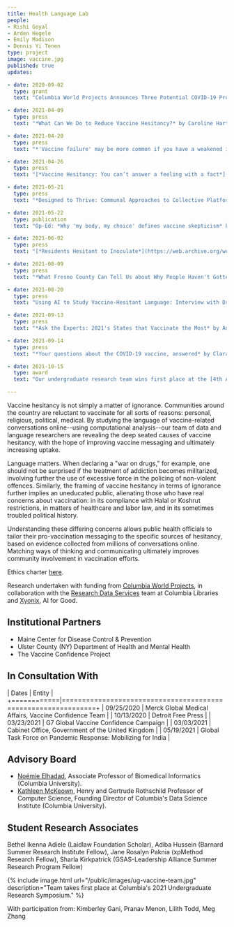 ```yaml
---
title: Health Language Lab
people:
- Rishi Goyal
- Arden Hegele
- Emily Madison
- Dennis Yi Tenen
type: project
image: vaccine.jpg
published: true
updates:

- date: 2020-09-02
  type: grant
  text: "Columbia World Projects Announces Three Potential COVID-19 Projects in [New Report](https://worldprojects.columbia.edu/news-media/columbia-world-projects-announces-three-potential-covid-19-projects-new-report)."

- date: 2021-04-09
  type: press
  text: "*What Can We Do to Reduce Vaccine Hesitancy?* by Caroline Harting for [Columbia News](https://news.columbia.edu/news/covid-vaccine-hesitancy-project)."

- date: 2021-04-20
  type: press
  text: "*'Vaccine failure' may be more common if you have a weakened immune system. Here's why.* by Katie Camero for [Miami Herald](https://web.archive.org/web/20210914205048/https://www.miamiherald.com/news/coronavirus/article250791739.html)."

- date: 2021-04-26
  type: press
  text: "[*Vaccine Hesitancy: You can’t answer a feeling with a fact*](https://www.youtube.com/watch?v=h1OD3xP9yJA) from KGW News (NBC) in Portland."

- date: 2021-05-21
  type: press
  text: "*Designed to Thrive: Communal Approaches to Collective Platforms* by Dennis Tenen for [The Reboot](https://thereboot.com/designed-to-thrive-communal-approaches-to-collective-platforms/)."

- date: 2021-05-22
  type: publication
  text: "Op-Ed: *Why 'my body, my choice' defines vaccine skepticism* by Rishi Goyal, Arden Hegele, Dennis Tenen, for [Los Angeles Times](https://www.latimes.com/opinion/story/2021-05-22/vaccine-hesitancy-language-covid)."

- date: 2021-06-02
  type: press
  text: "[*Residents Hesitant to Inoculate*](https://web.archive.org/web/20210602161839/https://www.asahi.com/articles/ASP5Z6QKXP5TUHBI00F.html) by Manabu Fujiwara writing for Asahi Shimbun (in Japanese)."

- date: 2021-08-09
  type: press
  text: "*What Fresno County Can Tell Us about Why People Haven't Gotten the Shot* by Mina Kim with Rishi Goyal for [KQED](https://www.kqed.org/forum/2010101884884/what-fresno-county-can-tell-us-about-why-people-havent-gotten-the-shot)."

- date: 2021-08-20
  type: press
  text: "Using AI to Study Vaccine-Hesitant Language: Interview with Dr. Dennis Tenen on [*Your AI Injection*](https://podcast.xyonix.com/1785161/9059014-using-ai-to-study-vaccine-hesitant-language-interview-with-dr-dennis-tenen)."

- date: 2021-09-13
  type: press
  text: "*Ask the Experts: 2021's States that Vaccinate the Most* by Adam Mcann writing for [Wallethub](https://web.archive.org/web/20210913233902/https://wallethub.com/edu/states-that-vaccinate-the-most/66237)."

- date: 2021-09-14
  type: press
  text: "*Your questions about the COVID-19 vaccine, answered* by Clara Hendrickson writing for the [Detroit Free Press](https://web.archive.org/web/20210914204759/https://www.freep.com/story/news/health/2021/09/14/should-i-get-the-covid-vaccine/8260869002/)."

- date: 2021-10-15
  type: award
  text: "Our undergraduate research team wins first place at the [4th Annual Undergraduate Research Symposium](https://web.archive.org/web/20211102162750/https://urf.columbia.edu/undergraduate-research-symposium/2021), Columbia University."

---
```


Vaccine hesitancy is not simply a matter of ignorance. Communities around the country are
reluctant to vaccinate for all sorts of reasons: personal, religious, political, medical. By
studying the language of vaccine-related conversations online--using computational
analysis--our team of data and language researchers are revealing the deep seated causes of
vaccine hesitancy, with the hope of improving vaccine messaging and ultimately increasing
uptake.

Language matters. When declaring a "war on drugs," for example, one should not be surprised if
the treatment of addiction becomes militarized, involving further the use of excessive force in
the policing of non-violent offences. Similarly, the framing of vaccine hesitancy in terms of
ignorance further implies an uneducated public, alienating those who have real concerns about
vaccination: in its compliance with Halal or Koshrut restrictions, in matters of healthcare and
labor law, and in its sometimes troubled political history.

Understanding these differing concerns allows public health officials to tailor their
pro-vaccination messaging to the specific sources of hesitancy, based on evidence collected
from millions of conversations online. Matching ways of thinking and communicating ultimately
improves community involvement in vaccination efforts.

Ethics charter [here][10].

Research undertaken with funding from [Columbia World Projects][103], in collaboration with the
[Research Data Services][101] team at Columbia Libraries and [Xyonix][102], AI for Good.

[10]: https://docs.google.com/document/d/1CySyCm6Jz1L53egGS6ex_SANGJydnTbNx6IvQnZDxxI/edit?usp=sharing
[101]: https://library.columbia.edu/services/research-data-services.html
[102]: https://www.xyonix.com/
[103]: https://worldprojects.columbia.edu/

## Institutional Partners

- Maine Center for Disease Control & Prevention
- Ulster County (NY) Department of Health and Mental Health
- The Vaccine Confidence Project

## In Consultation With

| Dates      | Entity                                                       |
+============|==============================================================+
| 09/25/2020 | Merck Global Medical Affairs, Vaccine Confidence Team        |
| 10/13/2020 | Detroit Free Press                                           |
| 03/23/2021 | G7 Global Vaccine Confidence Campaign                        |
| 03/03/2021 | Cabinet Office, Government of the United Kingdom             |
| 05/19/2021 | Global Task Force on Pandemic Response: Mobilizing for India |

## Advisory Board

- [Noémie Elhadad][4], Associate Professor of Biomedical Informatics (Columbia University).
- [Kathleen McKeown][5], Henry and Gertrude Rothschild Professor of Computer Science, Founding
Director of Columbia's Data Science Institute (Columbia University).

[4]: https://www.dbmi.columbia.edu/profile/noemie-elhadad/
[5]: http://www.cs.columbia.edu/~kathy/


## Student Research Associates

Bethel Ikenna Adiele (Laidlaw Foundation Scholar),
Adiba Hussein (Barnard Summer Research Institute Fellow),
Jane Rosalyn Paknia (xpMethod Research Fellow),
Sharla Kirkpatrick (GSAS-Leadership Alliance Summer Research Program Fellow)

{% include image.html url="/public/images/ug-vaccine-team.jpg" description="Team takes first place at Columbia's 2021 Undergraduate Research Symposium." %}

With participation from:
Kimberley Gani,
Pranav Menon,
Lilith Todd,
Meg Zhang


